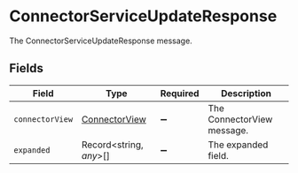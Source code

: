 # ConnectorServiceUpdateResponse

The ConnectorServiceUpdateResponse message.


## Fields

| Field                                                 | Type                                                  | Required                                              | Description                                           |
| ----------------------------------------------------- | ----------------------------------------------------- | ----------------------------------------------------- | ----------------------------------------------------- |
| `connectorView`                                       | [ConnectorView](../../models/shared/connectorview.md) | :heavy_minus_sign:                                    | The ConnectorView message.                            |
| `expanded`                                            | Record<string, *any*>[]                               | :heavy_minus_sign:                                    | The expanded field.                                   |